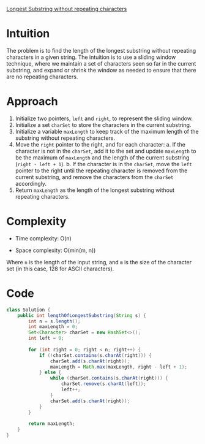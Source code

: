 [Longest Substring without repeating characters](https://leetcode.com/problems/longest-substring-without-repeating-characters/description/)

# Intuition
The problem is to find the length of the longest substring without repeating characters in a given string. The intuition is to use a sliding window technique, where we maintain a set of characters seen so far in the current substring, and expand or shrink the window as needed to ensure that there are no repeating characters.

# Approach
1. Initialize two pointers, `left` and `right`, to represent the sliding window.
2. Initialize a set `charSet` to store the characters in the current substring.
3. Initialize a variable `maxLength` to keep track of the maximum length of the substring without repeating characters.
4. Move the `right` pointer to the right, and for each character:
   a. If the character is not in the `charSet`, add it to the set and update `maxLength` to be the maximum of `maxLength` and the length of the current substring (`right - left + 1`).
   b. If the character is in the `charSet`, move the `left` pointer to the right until the repeating character is removed from the current substring, and remove the characters from the `charSet` accordingly.
5. Return `maxLength` as the length of the longest substring without repeating characters.

# Complexity
- Time complexity: O(n)
* Space complexity: O(min(m, n))

Where `n` is the length of the input string, and `m` is the size of the character set (in this case, 128 for ASCII characters).

# Code
```java
class Solution {
    public int lengthOfLongestSubstring(String s) {
        int n = s.length();
        int maxLength = 0;
        Set<Character> charSet = new HashSet<>();
        int left = 0;
        
        for (int right = 0; right < n; right++) {
            if (!charSet.contains(s.charAt(right))) {
                charSet.add(s.charAt(right));
                maxLength = Math.max(maxLength, right - left + 1);
            } else {
                while (charSet.contains(s.charAt(right))) {
                    charSet.remove(s.charAt(left));
                    left++;
                }
                charSet.add(s.charAt(right));
            }
        }
        
        return maxLength;
    }
}
```